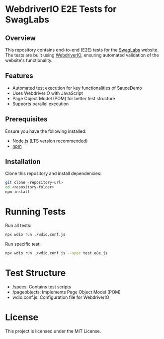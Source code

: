 # WebdriverIO E2E Tests for SwagLabs

## Overview

This repository contains end-to-end (E2E) tests for the [SwagLabs](https://www.saucedemo.com/) website. The tests are built using [WebdriverIO](https://webdriver.io/), ensuring automated validation of the website's functionality.

## Features

- Automated test execution for key functionalities of SauceDemo
- Uses WebdriverIO with JavaScript
- Page Object Model (POM) for better test structure
- Supports parallel execution

## Prerequisites

Ensure you have the following installed:

- [Node.js](https://nodejs.org/) (LTS version recommended)
- [npm](https://www.npmjs.com/)

## Installation

Clone this repository and install dependencies:

```sh
git clone <repository-url>
cd <repository-folder>
npm install
```

# Running Tests

Run all tests:

```sh
npx wdio run ./wdio.conf.js
```

Run specific test:

```sh
npx wdio run ./wdio.conf.js --spec test.e8e.js
```

# Test Structure

- /specs: Contains test scripts
- /pageobjects: Implements Page Object Model (POM)
- wdio.conf.js: Configuration file for WebdriverIO

# License

This project is licensed under the MIT License.
